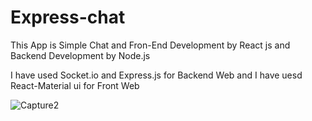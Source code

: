 # Express-chat
This App is Simple Chat and Fron-End Development by React js  and Backend Development by Node.js

I have used Socket.io and Express.js for Backend Web and I have uesd React-Material ui for Front  Web 

![Capture2](https://user-images.githubusercontent.com/54766308/188194168-df3a21af-5527-4105-8541-48be4854b7b7.JPG)

